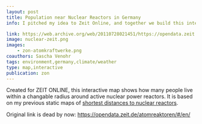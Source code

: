 ```yaml
---
layout: post
title: Population near Nuclear Reactors in Germany
info: I pitched my idea to Zeit Online, and together we build this interactive map within five days! At that time, this was among of the most trafficed interactive features at zeit.de.

link: https://web.archive.org/web/20110728021451/https://opendata.zeit.de/atomreaktoren/#/de/
image: nuclear-zeit.png
images:
    - zon-atomkraftwerke.png
coauthors: Sascha Venohr
tags: environment,germany,climate/weather
type: map,interactive
publication: zon
---
```


Created for ZEIT ONLINE, this interactive map shows how many people live within a changable radius around active nuclear power reactors. It is based on my previous static maps of [shortest distances to nuclear reactors](/2011/03/04/nuclear-distances).

Original link is dead by now: https://opendata.zeit.de/atomreaktoren/#/en/
